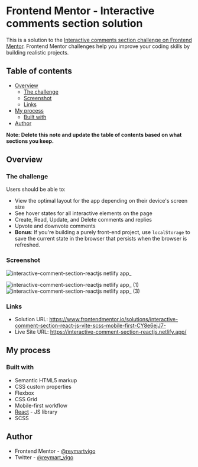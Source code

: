 # Frontend Mentor - Interactive comments section solution

This is a solution to the [Interactive comments section challenge on Frontend Mentor](https://www.frontendmentor.io/challenges/interactive-comments-section-iG1RugEG9). Frontend Mentor challenges help you improve your coding skills by building realistic projects. 

## Table of contents

- [Overview](#overview)
  - [The challenge](#the-challenge)
  - [Screenshot](#screenshot)
  - [Links](#links)
- [My process](#my-process)
  - [Built with](#built-with)
- [Author](#author)


**Note: Delete this note and update the table of contents based on what sections you keep.**

## Overview

### The challenge

Users should be able to:

- View the optimal layout for the app depending on their device's screen size
- See hover states for all interactive elements on the page
- Create, Read, Update, and Delete comments and replies
- Upvote and downvote comments
- **Bonus**: If you're building a purely front-end project, use `localStorage` to save the current state in the browser that persists when the browser is refreshed.

### Screenshot

![interactive-comment-section-reactjs netlify app_](https://github.com/reymartvigo/interactive-Comments-section/assets/111113305/f9c8b65e-0b06-497f-a34d-1fa99557bf42)

![interactive-comment-section-reactjs netlify app_ (1)](https://github.com/reymartvigo/interactive-Comments-section/assets/111113305/6624081d-297f-41b3-a467-0b05da6fbb6b) ![interactive-comment-section-reactjs netlify app_ (3)](https://github.com/reymartvigo/interactive-Comments-section/assets/111113305/531d5ac6-4f85-4852-81c8-188ddd35b9e8)



### Links

- Solution URL: https://www.frontendmentor.io/solutions/interactive-comment-section-react-js-vite-scss-mobile-first-CY8e6ejJ7-
- Live Site URL: https://interactive-comment-section-reactjs.netlify.app/

## My process

### Built with

- Semantic HTML5 markup
- CSS custom properties
- Flexbox
- CSS Grid
- Mobile-first workflow
- [React](https://reactjs.org/) - JS library
- SCSS

## Author


- Frontend Mentor - [@reymartvigo](https://www.frontendmentor.io/profile/reymartvigo)
- Twitter - [@reymart_vigo](https://www.twitter.com/reymart_vigo)


